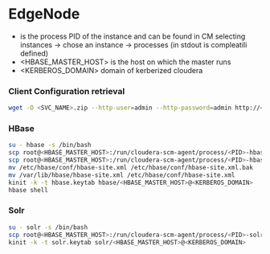 # EdgeNode

* <PID> is the process PID of the instance and can be found in CM selecting instances -> chose an instance -> processes (in stdout is compleatili defined)
* <HBASE_MASTER_HOST> is the host on which the master runs
* <KERBEROS_DOMAIN> domain of kerberized cloudera
  
  
### Client Configuration retrieval
```sh
wget -O <SVC_NAME>.zip --http-user=admin --http-password=admin http://<CM_HOST>:7180/cmf/services/<SVC_NUM>/client-config
```

### HBase

```sh
su - hbase -s /bin/bash
scp root@<HBASE_MASTER_HOST>:/run/cloudera-scm-agent/process/<PID>-hbase-MASTER/hbase.keytab .    # Only first Time
scp root@<HBASE_MASTER_HOST>:/run/cloudera-scm-agent/process/<PID>-hbase-MASTER/hbase-site.xml .  # Only first Time
mv /etc/hbase/conf/hbase-site.xml /etc/hbase/conf/hbase-site.xml.bak                              # Only first Time
mv /var/lib/hbase/hbase-site.xml /etc/hbase/conf/hbase-site.xml                                   # Only first Time
kinit -k -t hbase.keytab hbase/<HBASE_MASTER_HOST>@<KERBEROS_DOMAIN>
hbase shell
```

### Solr

```sh
su - solr -s /bin/bash
scp root@<HBASE_MASTER_HOST>:/run/cloudera-scm-agent/process/<PID>-solr-SOLR_SERVER/solr.keytab . # Only first Time
kinit -k -t solr.keytab solr/<HBASE_MASTER_HOST>@<KERBEROS_DOMAIN>
```
